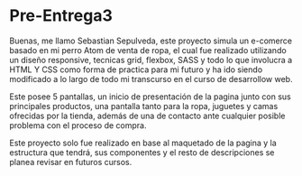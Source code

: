 # Pre-Entrega3


Buenas, me llamo Sebastian Sepulveda, este proyecto simula un e-comerce basado en mi perro Atom de venta de ropa, el cual fue realizado utilizando un diseño responsive, tecnicas grid, flexbox, SASS y todo lo que involucra a HTML Y CSS como forma 
de practica para mi futuro y ha ido siendo modificado a lo largo de todo mi transcurso en el curso de desarrollow web.

Este posee 5 pantallas, un inicio de presentación de la pagina junto con sus principales productos, una pantalla tanto para la ropa, juguetes y camas ofrecidas por la tienda, además de una de contacto ante cualquier posible problema con el proceso de compra.

Este proyecto solo fue realizado en base al maquetado de la pagina y la estructura que tendrá, sus componentes y el resto de descripciones se planea revisar en futuros cursos.

